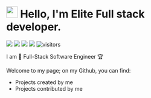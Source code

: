 # <img src="https://media.giphy.com/media/hvRJCLFzcasrR4ia7z/giphy.gif" width="30px"> Hello, I'm Elite Full stack developer.

<p>
    <a href="https://github.com/EliotMan/EliotMan"><img src="https://img.shields.io/badge/status-updating-brightgreen.svg"></a>
    <a href="https://github.com/EliotMan/EliotMan/graphs/contributors"><img src="https://img.shields.io/github/contributors/EliotMan/EliotMan?color=blue"></a>
    <a href="https://github.com/EliotMan/EliotMan/stargazers"><img src="https://img.shields.io/github/stars/EliotMan/EliotMan.svg?logo=github"></a>
    <a href="https://github.com/EliotMan/EliotMan/network/members"><img src="https://img.shields.io/github/forks/EliotMan/EliotMan.svg?color=blue&logo=github"></a>
    <img src="https://visitor-badge.laobi.icu/badge?page_id=EliotMan" alt="visitors"/>
</p>

I am 🧙 Full-Stack Software Engineer 🏆

Welcome to my page; on my Github, you can find:

- Projects created by me
- Projects contributed by me
